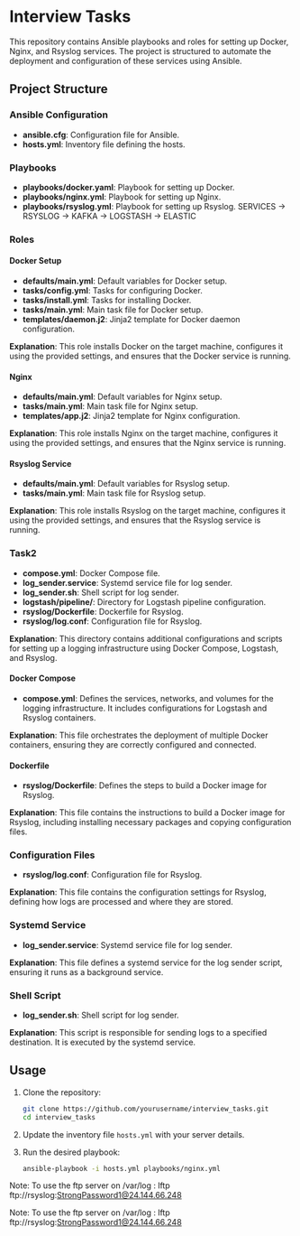 # Interview Tasks

This repository contains Ansible playbooks and roles for setting up Docker, Nginx, and Rsyslog services. The project is structured to automate the deployment and configuration of these services using Ansible.

## Project Structure

### Ansible Configuration

- **ansible.cfg**: Configuration file for Ansible.
- **hosts.yml**: Inventory file defining the hosts.

### Playbooks

- **playbooks/docker.yaml**: Playbook for setting up Docker.
- **playbooks/nginx.yml**: Playbook for setting up Nginx.
- **playbooks/rsyslog.yml**: Playbook for setting up Rsyslog. SERVICES -> RSYSLOG ->‌ KAFKA -> LOGSTASH -> ELASTIC

### Roles

#### Docker Setup

- **defaults/main.yml**: Default variables for Docker setup.
- **tasks/config.yml**: Tasks for configuring Docker.
- **tasks/install.yml**: Tasks for installing Docker.
- **tasks/main.yml**: Main task file for Docker setup.
- **templates/daemon.j2**: Jinja2 template for Docker daemon configuration.

**Explanation**: This role installs Docker on the target machine, configures it using the provided settings, and ensures that the Docker service is running.

#### Nginx

- **defaults/main.yml**: Default variables for Nginx setup.
- **tasks/main.yml**: Main task file for Nginx setup.
- **templates/app.j2**: Jinja2 template for Nginx configuration.

**Explanation**: This role installs Nginx on the target machine, configures it using the provided settings, and ensures that the Nginx service is running.

#### Rsyslog Service

- **defaults/main.yml**: Default variables for Rsyslog setup.
- **tasks/main.yml**: Main task file for Rsyslog setup.

**Explanation**: This role installs Rsyslog on the target machine, configures it using the provided settings, and ensures that the Rsyslog service is running.

### Task2

- **compose.yml**: Docker Compose file.
- **log_sender.service**: Systemd service file for log sender.
- **log_sender.sh**: Shell script for log sender.
- **logstash/pipeline/**: Directory for Logstash pipeline configuration.
- **rsyslog/Dockerfile**: Dockerfile for Rsyslog.
- **rsyslog/log.conf**: Configuration file for Rsyslog.

**Explanation**: This directory contains additional configurations and scripts for setting up a logging infrastructure using Docker Compose, Logstash, and Rsyslog.

#### Docker Compose

- **compose.yml**: Defines the services, networks, and volumes for the logging infrastructure. It includes configurations for Logstash and Rsyslog containers.

**Explanation**: This file orchestrates the deployment of multiple Docker containers, ensuring they are correctly configured and connected.

#### Dockerfile

- **rsyslog/Dockerfile**: Defines the steps to build a Docker image for Rsyslog.

**Explanation**: This file contains the instructions to build a Docker image for Rsyslog, including installing necessary packages and copying configuration files.

### Configuration Files

- **rsyslog/log.conf**: Configuration file for Rsyslog.

**Explanation**: This file contains the configuration settings for Rsyslog, defining how logs are processed and where they are stored.

### Systemd Service

- **log_sender.service**: Systemd service file for log sender.

**Explanation**: This file defines a systemd service for the log sender script, ensuring it runs as a background service.

### Shell Script

- **log_sender.sh**: Shell script for log sender.

**Explanation**: This script is responsible for sending logs to a specified destination. It is executed by the systemd service.

## Usage

1. Clone the repository:
    ```sh
    git clone https://github.com/yourusername/interview_tasks.git
    cd interview_tasks
    ```

2. Update the inventory file `hosts.yml` with your server details.

3. Run the desired playbook:
    ```sh
    ansible-playbook -i hosts.yml playbooks/nginx.yml
    ```

Note:
To use the ftp server on /var/log : lftp ftp://rsyslog:StrongPassword1@24.144.66.248


Note:
To use the ftp server on /var/log : lftp ftp://rsyslog:StrongPassword1@24.144.66.248